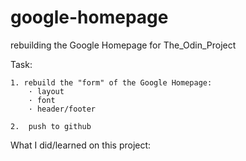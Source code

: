# google-homepage
rebuilding the Google Homepage for The_Odin_Project

Task:

	1. rebuild the "form" of the Google Homepage:
		· layout
		· font
		· header/footer
	
	2.  push to github
	
What I did/learned on this project:


